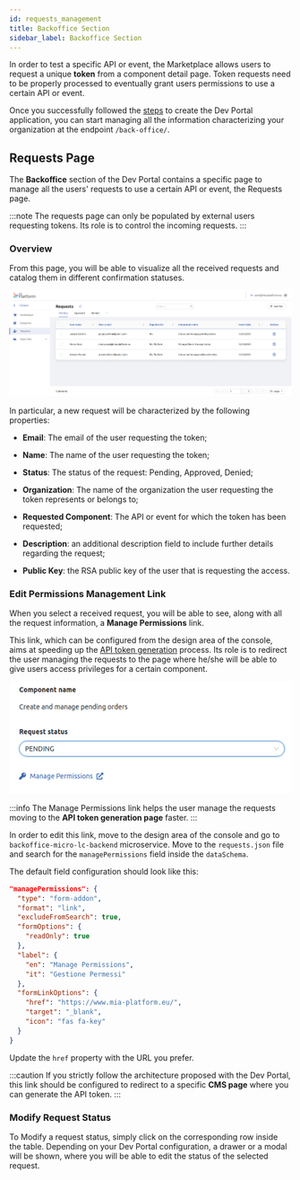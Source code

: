 ```yaml
---
id: requests_management
title: Backoffice Section
sidebar_label: Backoffice Section
---
```


In order to test a specific API or event, the Marketplace allows users to request a unique **token** from a component detail page. Token requests need to be properly processed to eventually grant users permissions to use a certain API or event.

Once you successfully followed the [steps](./application_creation.md) to create the Dev Portal application, you can start managing all the information characterizing your organization at the endpoint `/back-office/`. 

## Requests Page

The **Backoffice** section of the Dev Portal contains a specific page to manage all the users' requests to use a certain API or event, the Requests page.

:::note
The requests page can only be populated by external users requesting tokens. Its role is to control the incoming requests.
:::

### Overview

From this page, you will be able to visualize all the received requests and catalog them in different confirmation statuses.

![backoffice api events](./img/backoffice_requests.png)

In particular, a new request will be characterized by the following properties:

- **Email**: The email of the user requesting the token;
  
- **Name**: The name of the user requesting the token;
  
- **Status**: The status of the request: Pending, Approved, Denied;
  
- **Organization**: The name of the organization the user requesting the token represents or belongs to;

- **Requested Component**: The API or event for which the token has been requested;

- **Description**: an additional description field to include further details regarding the request;
  
- **Public Key**: the RSA public key of the user that is requesting the access.

### Edit Permissions Management Link

When you select a received request, you will be able to see, along with all the request information, a **Manage Permissions** link.

This link, which can be configured from the design area of the console, aims at speeding up the [API token generation](./api_token_generation.md) process. Its role is to redirect the user managing the requests to the page where he/she will be able to give users access privileges for a certain component.  

![manage permissions](./img/manage_permissions.png)

:::info 
The Manage Permissions link helps the user manage the requests moving to the **API token generation page** faster.
:::

In order to edit this link, move to the design area of the console and go to `backoffice-micro-lc-backend` microservice.
Move to the `requests.json` file and search for the `managePermissions` field inside the `dataSchema`.

The default field configuration should look like this:

```json
"managePermissions": {
  "type": "form-addon",
  "format": "link",
  "excludeFromSearch": true,
  "formOptions": {
    "readOnly": true
  },
  "label": {
    "en": "Manage Permissions",
    "it": "Gestione Permessi"
  },
  "formLinkOptions": {
    "href": "https://www.mia-platform.eu/",
    "target": "_blank",
    "icon": "fas fa-key"
  }
}
```
Update the `href` property with the URL you prefer.

:::caution 
If you strictly follow the architecture proposed with the Dev Portal, this link should be configured to redirect to a specific **CMS page** where you can generate the API token.
:::

### Modify Request Status

To Modify a request status, simply click on the corresponding row inside the table. Depending on your Dev Portal configuration, a drawer or a modal will be shown, where you will be able to edit the status of the selected request.
